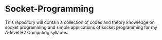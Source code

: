 # Socket-Programming
This repository will contain a collection of codes and theory knowledge on socket programming and simple applications of socket programming for my A-level H2 Computing syllabus.
